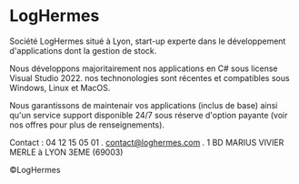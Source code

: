 # LogHermes

Société LogHermes situé à Lyon, start-up experte dans le développement d'applications dont la gestion de stock.

Nous développons majoritairement nos applications en C# sous license Visual Studio 2022. nos technonologies sont récentes et compatibles sous Windows, Linux et MacOS.

Nous garantissons de maintenair vos applications (inclus de base) ainsi qu'un service support disponible 24/7 sous réserve d'option payante (voir nos offres pour plus de renseignements).

Contact :
04 12 15 05 01 .
contact@loghermes.com .
1 BD MARIUS VIVIER MERLE à LYON 3EME (69003)

©LogHermes
